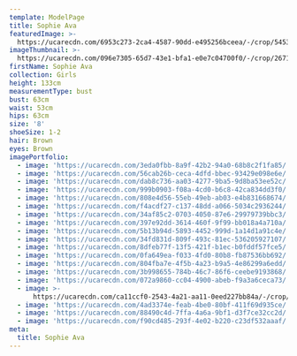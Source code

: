 ```yaml
---
template: ModelPage
title: Sophie Ava
featuredImage: >-
  https://ucarecdn.com/6953c273-2ca4-4587-90dd-e495256bceea/-/crop/5453x2939/0,458/-/preview/
imageThumbnail: >-
  https://ucarecdn.com/096e7305-65d7-43e1-bfa1-e0e7c04700f0/-/crop/2671x3404/218,640/-/preview/
firstName: Sophie Ava
collection: Girls
height: 133cm
measurementType: bust
bust: 63cm
waist: 53cm
hips: 63cm
size: '8'
shoeSize: 1-2
hair: Brown
eyes: Brown
imagePortfolio:
  - image: 'https://ucarecdn.com/3eda0fbb-8a9f-42b2-94a0-68b8c2f1fa85/'
  - image: 'https://ucarecdn.com/56cab26b-ceca-4dfd-bbec-93429e098e6e/'
  - image: 'https://ucarecdn.com/dab8c736-aa03-4277-9ba5-9d8ba53ee52c/'
  - image: 'https://ucarecdn.com/999b0903-f08a-4cd0-b6c8-42ca834dd3f0/'
  - image: 'https://ucarecdn.com/808e4d56-55eb-49eb-ab03-e4b831668674/'
  - image: 'https://ucarecdn.com/f4acdf27-c137-48dd-a066-5034c2936244/'
  - image: 'https://ucarecdn.com/34af85c2-0703-4050-87e6-29979739bbc3/'
  - image: 'https://ucarecdn.com/397e92dd-3614-460f-9f99-bb018a4a710a/'
  - image: 'https://ucarecdn.com/5b13b94d-5893-4452-999d-1a14d1a91c4e/'
  - image: 'https://ucarecdn.com/34fd831d-809f-493c-81ec-536205927107/'
  - image: 'https://ucarecdn.com/8dfeb77f-13f5-421f-b1ec-b0fddf57fce5/'
  - image: 'https://ucarecdn.com/0fa649ea-f033-4fd0-80b8-fb87536bb692/'
  - image: 'https://ucarecdn.com/804fba7e-4f5b-4a23-b9a5-4e86299a6edd/'
  - image: 'https://ucarecdn.com/3b998655-784b-46c7-86f6-ceebe9193868/'
  - image: 'https://ucarecdn.com/072a9860-cc04-4900-abeb-f9a3a6ceca73/'
  - image: >-
      https://ucarecdn.com/ca11ccf0-2543-4a21-aa11-0eed227bb84a/-/crop/1231x2005/0,203/-/preview/
  - image: 'https://ucarecdn.com/4ad3374e-feab-4be0-80bf-411f69d935ce/'
  - image: 'https://ucarecdn.com/88490c4d-7ffa-4a6a-9bf1-d3f7ce32cc2d/'
  - image: 'https://ucarecdn.com/f90cd485-293f-4e02-b220-c23df532aaaf/'
meta:
  title: Sophie Ava
---
```



